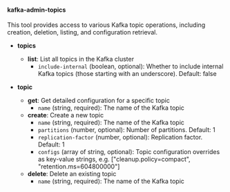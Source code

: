 #### kafka-admin-topics

This tool provides access to various Kafka topic operations, including creation, deletion, listing, and configuration retrieval.

- **topics**
  - **list**: List all topics in the Kafka cluster
    - `include-internal` (boolean, optional): Whether to include internal Kafka topics (those starting with an underscore). Default: false

- **topic**
  - **get**: Get detailed configuration for a specific topic
    - `name` (string, required): The name of the Kafka topic
  - **create**: Create a new topic
    - `name` (string, required): The name of the Kafka topic
    - `partitions` (number, optional): Number of partitions. Default: 1
    - `replication-factor` (number, optional): Replication factor. Default: 1
    - `configs` (array of string, optional): Topic configuration overrides as key-value strings, e.g. ["cleanup.policy=compact", "retention.ms=604800000"]
  - **delete**: Delete an existing topic
    - `name` (string, required): The name of the Kafka topic 